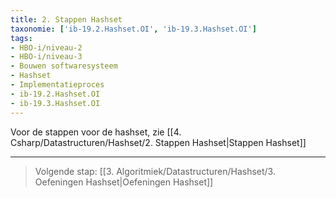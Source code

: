 ```yaml
---
title: 2. Stappen Hashset
taxonomie: ['ib-19.2.Hashset.OI', 'ib-19.3.Hashset.OI']
tags:
- HBO-i/niveau-2
- HBO-i/niveau-3
- Bouwen softwaresysteem
- Hashset
- Implementatieproces
- ib-19.2.Hashset.OI
- ib-19.3.Hashset.OI
---
```


Voor de stappen voor de hashset, zie [[4. Csharp/Datastructuren/Hashset/2. Stappen Hashset|Stappen Hashset]]

---

> Volgende stap: [[3. Algoritmiek/Datastructuren/Hashset/3. Oefeningen Hashset|Oefeningen Hashset]]
